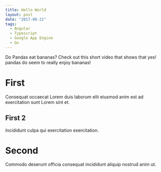 ```yaml
---
title: Hello World
layout: post
date: "2017-08-21"
tags:
  - Angular
  - Typescript
  - Google App Engine
  - Go
---
```


Do Pandas eat bananas? Check out this short video that shows that yes! pandas do seem to really enjoy bananas!

# First

Consequat occaecat Lorem duis laborum elit eiusmod anim est ad exercitation sunt Lorem sint et.

## First 2

Incididunt culpa qui exercitation exercitation.

# Second

Commodo deserunt officia consequat incididunt aliquip nostrud anim ut.
